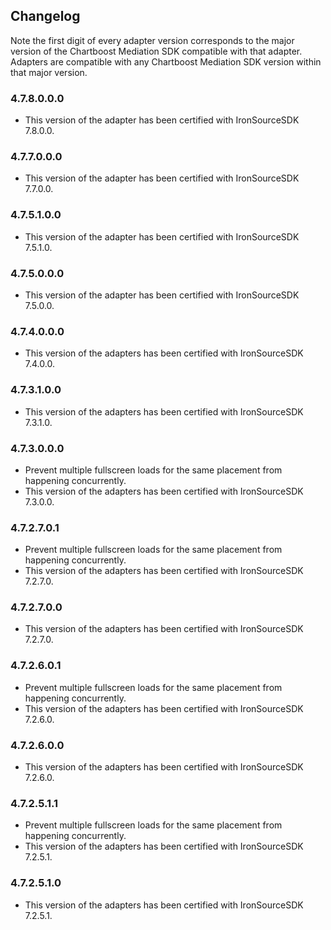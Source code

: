 ## Changelog

Note the first digit of every adapter version corresponds to the major version of the Chartboost Mediation SDK compatible with that adapter. 
Adapters are compatible with any Chartboost Mediation SDK version within that major version.

### 4.7.8.0.0.0
- This version of the adapter has been certified with IronSourceSDK 7.8.0.0.

### 4.7.7.0.0.0
- This version of the adapter has been certified with IronSourceSDK 7.7.0.0.

### 4.7.5.1.0.0
- This version of the adapter has been certified with IronSourceSDK 7.5.1.0.

### 4.7.5.0.0.0
- This version of the adapter has been certified with IronSourceSDK 7.5.0.0.

### 4.7.4.0.0.0
- This version of the adapters has been certified with IronSourceSDK 7.4.0.0.

### 4.7.3.1.0.0
- This version of the adapters has been certified with IronSourceSDK 7.3.1.0.

### 4.7.3.0.0.0
- Prevent multiple fullscreen loads for the same placement from happening concurrently.
- This version of the adapters has been certified with IronSourceSDK 7.3.0.0.

### 4.7.2.7.0.1
- Prevent multiple fullscreen loads for the same placement from happening concurrently.
- This version of the adapters has been certified with IronSourceSDK 7.2.7.0.

### 4.7.2.7.0.0
- This version of the adapters has been certified with IronSourceSDK 7.2.7.0.

### 4.7.2.6.0.1
- Prevent multiple fullscreen loads for the same placement from happening concurrently.
- This version of the adapters has been certified with IronSourceSDK 7.2.6.0.

### 4.7.2.6.0.0
- This version of the adapters has been certified with IronSourceSDK 7.2.6.0.

### 4.7.2.5.1.1
- Prevent multiple fullscreen loads for the same placement from happening concurrently.
- This version of the adapters has been certified with IronSourceSDK 7.2.5.1.

### 4.7.2.5.1.0
- This version of the adapters has been certified with IronSourceSDK 7.2.5.1.
